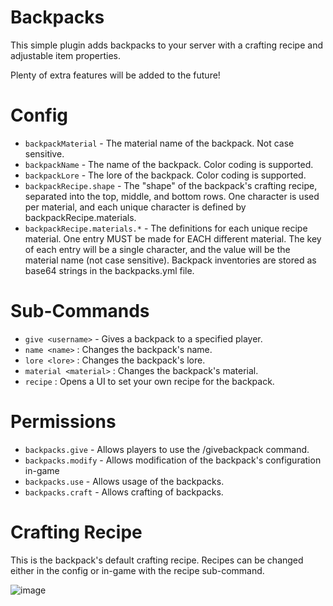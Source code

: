 # Backpacks
This simple plugin adds backpacks to your server with a crafting recipe and adjustable item properties.

Plenty of extra features will be added to the future!

# Config
- `backpackMaterial` - The material name of the backpack. Not case sensitive.
- `backpackName` - The name of the backpack. Color coding is supported.
- `backpackLore` - The lore of the backpack. Color coding is supported.
- `backpackRecipe.shape` - The "shape" of the backpack's crafting recipe, separated into the top, middle, and bottom rows. One character is used per material, and each unique character is defined by backpackRecipe.materials.
- `backpackRecipe.materials.*` - The definitions for each unique recipe material. One entry MUST be made for EACH different material. The key of each entry will be a single character, and the value will be the material name (not case sensitive).
Backpack inventories are stored as base64 strings in the backpacks.yml file.

# Sub-Commands
- `give <username>` - Gives a backpack to a specified player.
- `name <name>` : Changes the backpack's name.
- `lore <lore>` : Changes the backpack's lore.
- `material <material>` : Changes the backpack's material.
- `recipe` : Opens a UI to set your own recipe for the backpack.

# Permissions
- `backpacks.give` - Allows players to use the /givebackpack command.
- `backpacks.modify` - Allows modification of the backpack's configuration in-game
- `backpacks.use` - Allows usage of the backpacks.
- `backpacks.craft` - Allows crafting of backpacks.

# Crafting Recipe
This is the backpack's default crafting recipe. Recipes can be changed either in the config or in-game with the recipe sub-command.

![image](https://i.imgur.com/dSPQvU8.png "Default Crafting Recipe")
